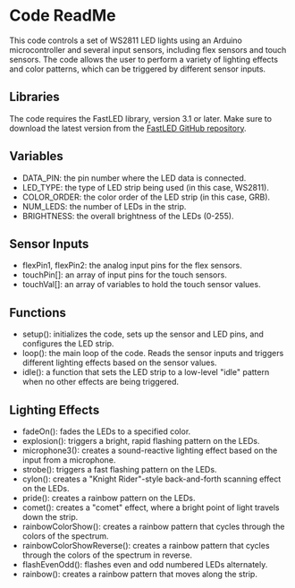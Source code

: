 # Code ReadMe

This code controls a set of WS2811 LED lights using an Arduino microcontroller and several input sensors, including flex sensors and touch sensors. The code allows the user to perform a variety of lighting effects and color patterns, which can be triggered by different sensor inputs.

## Libraries
The code requires the FastLED library, version 3.1 or later. Make sure to download the latest version from the [FastLED GitHub repository](https://github.com/FastLED/FastLED).

## Variables
- DATA_PIN: the pin number where the LED data is connected.
- LED_TYPE: the type of LED strip being used (in this case, WS2811).
- COLOR_ORDER: the color order of the LED strip (in this case, GRB).
- NUM_LEDS: the number of LEDs in the strip.
- BRIGHTNESS: the overall brightness of the LEDs (0-255).

## Sensor Inputs
- flexPin1, flexPin2: the analog input pins for the flex sensors.
- touchPin[]: an array of input pins for the touch sensors.
- touchVal[]: an array of variables to hold the touch sensor values.

## Functions
- setup(): initializes the code, sets up the sensor and LED pins, and configures the LED strip.
- loop(): the main loop of the code. Reads the sensor inputs and triggers different lighting effects based on the sensor values.
- idle(): a function that sets the LED strip to a low-level "idle" pattern when no other effects are being triggered.

## Lighting Effects
- fadeOn(): fades the LEDs to a specified color.
- explosion(): triggers a bright, rapid flashing pattern on the LEDs.
- microphone3(): creates a sound-reactive lighting effect based on the input from a microphone.
- strobe(): triggers a fast flashing pattern on the LEDs.
- cylon(): creates a "Knight Rider"-style back-and-forth scanning effect on the LEDs.
- pride(): creates a rainbow pattern on the LEDs.
- comet(): creates a "comet" effect, where a bright point of light travels down the strip.
- rainbowColorShow(): creates a rainbow pattern that cycles through the colors of the spectrum.
- rainbowColorShowReverse(): creates a rainbow pattern that cycles through the colors of the spectrum in reverse.
- flashEvenOdd(): flashes even and odd numbered LEDs alternately.
- rainbow(): creates a rainbow pattern that moves along the strip.
